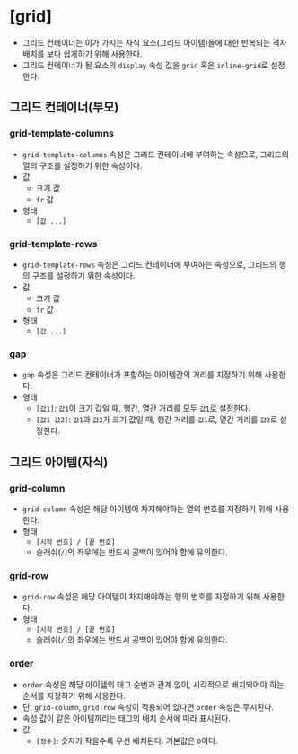 # [grid]

- 그리드 컨테이너는 이가 가지는 자식 요소(그리드 아이템)들에 대한 반복되는 격자 배치를 보다 쉽게하기 위해 사용한다.
- 그리드 컨테이너가 될 요소의 `display` 속성 값을 `grid` 혹은 `inline-grid`로 설정한다.

## 그리드 컨테이너(부모)

### grid-template-columns

- `grid-template-columns` 속성은 그리드 컨테이너에 부여하는 속성으로, 그리드의 열의 구조를 설정하기 위한 속성이다.
- 값
  - 크기 값
  - `fr` 값
- 형태
  - `[값 ...]` 

###  grid-template-rows

- `grid-template-rows` 속성은 그리드 컨테이너에 부여하는 속성으로, 그리드의 행의 구조를 설정하기 위한 속성이다.
- 값
  - 크기 값
  - `fr` 값
- 형태
  - `[값 ...]`

### gap

- `gap` 속성은 그리드 컨테이너가 포함하는 아이템간의 거리를 지정하기 위해 사용한다.
- 형태
  - `[값1]`: `값1`이 크기 값일 때, 행간, 열간 거리를 모두 `값1`로 설정한다.
  - `[값1 값2]`: `값1`과 `값2`가 크기 값일 때, 행간 거리를 `값1`로, 열간 거리를 `값2`로 설정한다.

## 그리드 아이템(자식)

### grid-column

- `grid-column` 속성은 해당 아이템이 차지해야하는 열의 번호를 지정하기 위해 사용한다.
- 형태
  - `[시작 번호] / [끝 번호]`
  - 슬래쉬(`/`)의 좌우에는 반드시 공백이 있어야 함에 유의한다.

### grid-row

- `grid-row` 속성은 해당 아이템이 차지해야하는 행의 번호를 지정하기 위해 사용한다.
- 형태
  - `[시작 번호] / [끝 번호]`
  - 슬래쉬(`/`)의 좌우에는 반드시 공백이 있어야 함에 유의한다.

### order

- `order` 속성은 해당 아이템의 태그 순번과 관계 없이, 시각적으로 배치되어야 하는 순서를 지정하기 위해 사용한다.
- 단, `grid-column`, `grid-row` 속성이 적용되어 있다면 `order` 속성은 무시된다.
- 속성 값이 같은 아이템끼리는 태그의 배치 순서에 따라 표시된다.
- 값
  - `[정수]`: 숫자가 작을수록 우선 배치된다. 기본값은 `0`이다. 